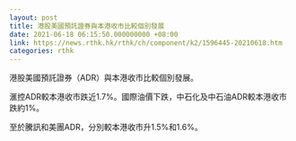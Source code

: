 ```yaml
---
layout: post
title: 港股美國預託證券與本港收市比較個別發展
date: 2021-06-18 06:15:50.000000000 +08:00
link: https://news.rthk.hk/rthk/ch/component/k2/1596445-20210618.htm
categories: rthk
---
```


港股美國預託證券（ADR）與本港收市比較個別發展。

滙控ADR較本港收市跌近1.7%。國際油價下跌，中石化及中石油ADR較本港收市跌約1%。

至於騰訊和美團ADR，分別較本港收市升1.5%和1.6%。
